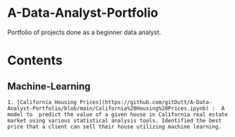 # A-Data-Analyst-Portfolio
Portfolio of projects done as a beginner data analyst.

# Contents
  ## Machine-Learning
    1. [California Housing Prices](https://github.com/gitDutt/A-Data-Analyst-Portfolio/blob/main/California%20Housing%20Prices.ipynb) :  A model to  predict the value of a given house in California real estate market using various statistical analysis tools. Identified the best price that a client can sell their house utilizing machine learning.
